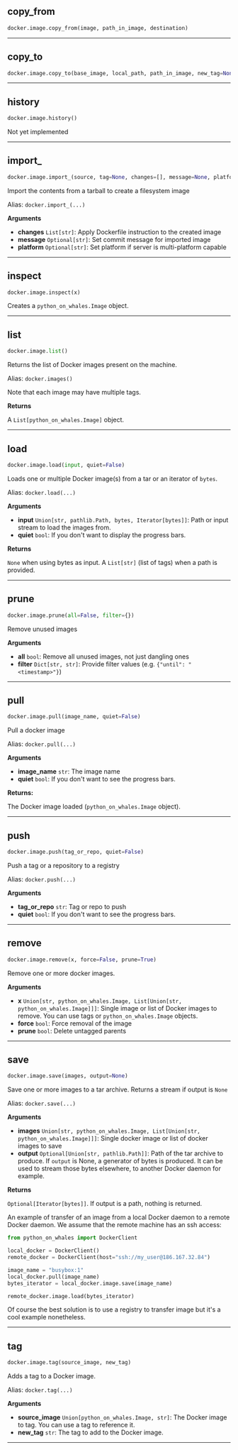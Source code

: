 ## copy_from


```python
docker.image.copy_from(image, path_in_image, destination)
```


----

## copy_to


```python
docker.image.copy_to(base_image, local_path, path_in_image, new_tag=None)
```


----

## history


```python
docker.image.history()
```


Not yet implemented


----

## import_


```python
docker.image.import_(source, tag=None, changes=[], message=None, platform=None)
```


Import the contents from a tarball to create a filesystem image

Alias: `docker.import_(...)`

__Arguments__

- __changes__ `List[str]`: Apply Dockerfile instruction to the created image
- __message__ `Optional[str]`: Set commit message for imported image
- __platform__ `Optional[str]`: Set platform if server is multi-platform capable


----

## inspect


```python
docker.image.inspect(x)
```


Creates a `python_on_whales.Image` object.


----

## list


```python
docker.image.list()
```


Returns the list of Docker images present on the machine.

Alias: `docker.images()`

Note that each image may have multiple tags.

__Returns__

A `List[python_on_whales.Image]` object.


----

## load


```python
docker.image.load(input, quiet=False)
```


Loads one or multiple Docker image(s) from a tar or an iterator of `bytes`.

Alias: `docker.load(...)`

__Arguments__

- __input__ `Union[str, pathlib.Path, bytes, Iterator[bytes]]`: Path or input stream to load the images from.
- __quiet__ `bool`: If you don't want to display the progress bars.

__Returns__

`None` when using bytes as input. A `List[str]` (list of tags)
 when a path is provided.


----

## prune


```python
docker.image.prune(all=False, filter={})
```


Remove unused images

__Arguments__

- __all__ `bool`: Remove all unused images, not just dangling ones
- __filter__ `Dict[str, str]`: Provide filter values (e.g. `{"until": "<timestamp>"}`)


----

## pull


```python
docker.image.pull(image_name, quiet=False)
```


Pull a docker image

Alias: `docker.pull(...)`

__Arguments__

- __image_name__ `str`: The image name
- __quiet__ `bool`: If you don't want to see the progress bars.

__Returns:__

The Docker image loaded (`python_on_whales.Image` object).


----

## push


```python
docker.image.push(tag_or_repo, quiet=False)
```


Push a tag or a repository to a registry

Alias: `docker.push(...)`

__Arguments__

- __tag_or_repo__ `str`: Tag or repo to push
- __quiet__ `bool`: If you don't want to see the progress bars.


----

## remove


```python
docker.image.remove(x, force=False, prune=True)
```


Remove one or more docker images.

__Arguments__

- __x__ `Union[str, python_on_whales.Image, List[Union[str, python_on_whales.Image]]]`: Single image or list of Docker images to remove. You can use tags or
    `python_on_whales.Image` objects.
- __force__ `bool`: Force removal of the image
- __prune__ `bool`: Delete untagged parents


----

## save


```python
docker.image.save(images, output=None)
```


Save one or more images to a tar archive. Returns a stream if output is `None`

Alias: `docker.save(...)`

__Arguments__

- __images__ `Union[str, python_on_whales.Image, List[Union[str, python_on_whales.Image]]]`: Single docker image or list of docker images to save
- __output__ `Optional[Union[str, pathlib.Path]]`: Path of the tar archive to produce. If `output` is None, a generator
    of bytes is produced. It can be used to stream those bytes elsewhere,
    to another Docker daemon for example.

__Returns__

`Optional[Iterator[bytes]]`. If output is a path, nothing is returned.

An example of transfer of an image from a local Docker daemon to a remote Docker
daemon. We assume that the remote machine has an ssh access:

```python
from python_on_whales import DockerClient

local_docker = DockerClient()
remote_docker = DockerClient(host="ssh://my_user@186.167.32.84")

image_name = "busybox:1"
local_docker.pull(image_name)
bytes_iterator = local_docker.image.save(image_name)

remote_docker.image.load(bytes_iterator)
```

Of course the best solution is to use a registry to transfer image but
it's a cool example nonetheless.


----

## tag


```python
docker.image.tag(source_image, new_tag)
```


Adds a tag to a Docker image.

Alias: `docker.tag(...)`

__Arguments__

- __source_image__ `Union[python_on_whales.Image, str]`: The Docker image to tag. You can use a tag to reference it.
- __new_tag__ `str`: The tag to add to the Docker image.


----


